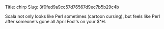 Title: chirp
Slug: 3f0fed9a9cc57d76567d9ec7b5b29c4b

Scala not only looks like Perl sometimes (cartoon cursing), but feels like Perl after someone's gone all April Fool's on your $^H.

